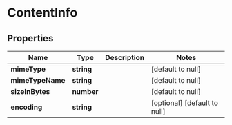 # ContentInfo

## Properties
Name | Type | Description | Notes
------------ | ------------- | ------------- | -------------
**mimeType** | **string** |  | [default to null]
**mimeTypeName** | **string** |  | [default to null]
**sizeInBytes** | **number** |  | [default to null]
**encoding** | **string** |  | [optional] [default to null]


